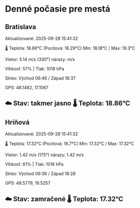 ﻿# Denné počasie pre mestá

## Bratislava
Aktualizované: 2025-09-28 15:41:32

🌡️ Teplota: 18.86°C 
(Pocitová: 18.29°C)
Min: 18.18°C / Max: 19.3°C

Vietor: 5.14 m/s    (330°) 
nárazy:  m/s

Vlhkosť: 57% | Tlak: 1018 hPa

Slnko: Východ 06:46 / Západ 18:37

GPS: 48.1482, 17.1067

☁️ Stav: takmer jasno        🌡️ Teplota: 18.86°C
---

## Hriňová
Aktualizované: 2025-09-28 15:41:32

🌡️ Teplota: 17.32°C 
(Pocitová: 16.7°C)
Min: 17.32°C / Max: 17.32°C

Vietor: 1.42 m/s (175°)
nárazy: 1.42 m/s

Vlhkosť: 61% | Tlak: 1018 hPa

Slnko: Východ 06:36 / Západ 18:28

GPS: 48.5779, 19.5257

☁️ Stav: zamračené        🌡️ Teplota: 17.32°C
---
